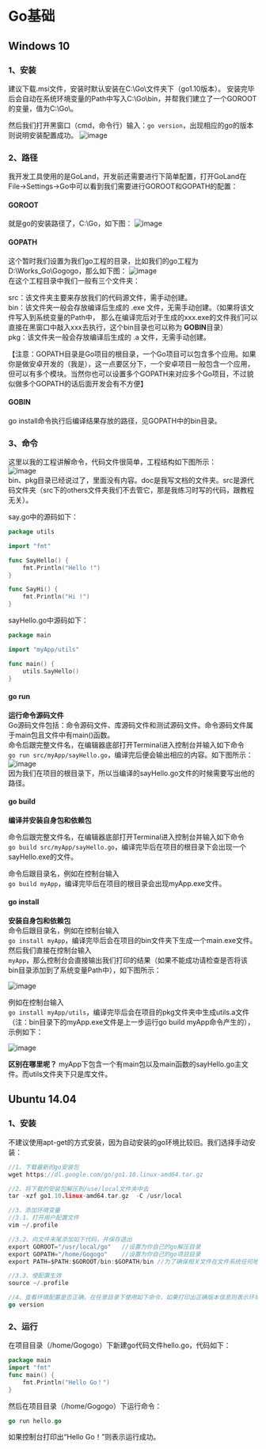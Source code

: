 # Go基础

## Windows 10
### 1、安装
  建议下载.msi文件，安装时默认安装在C:\Go\文件夹下（go1.10版本）。
  安装完毕后会自动在系统环境变量的Path中写入C:\Go\bin，并帮我们建立了一个GOROOT的变量，值为C:\Go\。
  
  然后我们打开黑窗口（cmd，命令行）输入：```go version```，出现相应的go的版本则说明安装配置成功。
  ![image](img/1_version.png)  
  
### 2、路径
  我开发工具使用的是GoLand，开发前还需要进行下简单配置，打开GoLand在File->Settings->Go中可以看到我们需要进行GOROOT和GOPATH的配置：  
  
#### GOROOT
  就是go的安装路径了，C:\Go，如下图：
  ![image](img/1_goroot.png)  
  
#### GOPATH  
  这个暂时我们设置为我们go工程的目录，比如我们的go工程为D:\Works_Go\Gogogo，那么如下图：
  ![image](img/1_gopath.png)   
  在这个工程目录中我们一般有三个文件夹：
  
  src：该文件夹主要来存放我们的代码源文件，需手动创建。  
  bin：该文件夹一般会存放编译后生成的 .exe 文件，无需手动创建。（如果将该文件写入到系统变量的Path中，
  那么在编译完后对于生成的xxx.exe的文件我们可以直接在黑窗口中敲入xxx去执行，这个bin目录也可以称为 **GOBIN**目录）  
  pkg：该文件夹一般会存放编译后生成的 .a 文件，无需手动创建。  

  【注意：GOPATH目录是Go项目的根目录，一个Go项目可以包含多个应用。如果你是做安卓开发的（我是），这一点要区分下，一个安卓项目一般包含一个应用，
  但可以有多个模块。当然你也可以设置多个GOPATH来对应多个Go项目，不过貌似做多个GOPATH的话后面开发会有不方便】
    
#### GOBIN
  go install命令执行后编译结果存放的路径，见GOPATH中的bin目录。
  
  
### 3、命令
这里以我的工程讲解命令，代码文件很简单，工程结构如下图所示：  
![image](img/1_project.png)  
bin、pkg目录已经说过了，里面没有内容。doc是我写文档的文件夹。src是源代码文件夹（src下的others文件夹我们不去管它，那是我练习时写的代码，跟教程无关）。  

say.go中的源码如下：
```go
package utils

import "fmt"

func SayHello() {
	fmt.Println("Hello !")
}

func SayHi() {
	fmt.Println("Hi !")
}

```  

sayHello.go中源码如下：
```go
package main

import "myApp/utils"

func main() {
	utils.SayHello()
}

```

#### go run
  **运行命令源码文件**  
  Go源码文件包括：命令源码文件、库源码文件和测试源码文件。命令源码文件属于main包且文件中有main()函数。  
  命令后跟完整文件名，在编辑器底部打开Terminal进入控制台并输入如下命令  
  ```go run src/myApp/sayHello.go```，编译完后便会输出相应的内容。如下图所示：
  ![image](img/1_gorun.png)  
  因为我们在项目的根目录下，所以当编译的sayHello.go文件的时候需要写出他的路径。  
  
#### go build
  **编译并安装自身包和依赖包**  
  
  命令后跟完整文件名，在编辑器底部打开Terminal进入控制台并输入如下命令  
  ```go build src/myApp/sayHello.go```，编译完毕后在项目的根目录下会出现一个sayHello.exe的文件。  
    
  命令后跟目录名，例如在控制台输入  
  ```go build myApp```，编译完毕后在项目的根目录会出现myApp.exe文件。  
  
  
#### go install
  **安装自身包和依赖包**  
  命令后跟目录名，例如在控制台输入  
  ```go install myApp```，编译完毕后会在项目的bin文件夹下生成一个main.exe文件。  
  然后我们直接在控制台输入  
  ```myApp```，那么控制台会直接输出我们打印的结果（如果不能成功请检查是否将该bin目录添加到了系统变量Path中），如下图所示：  
  
  ![image](img/1_goinstall.png)  
  
  例如在控制台输入  
  ```go install myApp/utils```，编译完毕后会在项目的pkg文件夹中生成utils.a文件（注：bin目录下的myApp.exe文件是上一步运行go build myApp命令产生的），示例如下：  
  
  ![image](img/1_goinstall_lib.png)  
  
  **区别在哪里呢？** myApp下包含一个有main包以及main函数的sayHello.go主文件。而utils文件夹下只是库文件。  
  
  
## Ubuntu 14.04
### 1、安装  
不建议使用apt-get的方式安装，因为自动安装的go环境比较旧。我们选择手动安装：  
```go
//1、下载最新的go安装包
wget https://dl.google.com/go/go1.10.linux-amd64.tar.gz

//2、将下载的安装包解压到/use/local文件夹中去
tar -xzf go1.10.linux-amd64.tar.gz  -C /usr/local

//3、添加环境变量
//3.1、打开用户配置文件
vim ~/.profile

//3.2、向文件末尾添加如下代码，并保存退出
export GOROOT="/usr/local/go"   //设置为你自己的go解压目录
export GOPATH="/home/Gogogo"    //设置为你自己的go项目目录
export PATH=$PATH:$GOROOT/bin:$GOPATH/bin //为了确保相关文件在文件系统任何地方都能被调用

//3.3、使配置生效
source ~/.profile

//4、查看环境配置是否正确，在任意目录下使用如下命令，如果打印出正确版本信息则表示环境配置成功 
go version

```
### 2、运行
在项目目录（/home/Gogogo）下新建go代码文件hello.go，代码如下：
```go
package main
import "fmt"
func main() {
    fmt.Println("Hello Go！")
}
```
然后在项目目录（/home/Gogogo）下运行命令：
```go
go run hello.go
```  

如果控制台打印出“Hello Go！”则表示运行成功。
